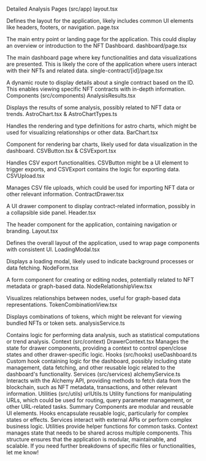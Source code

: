 Detailed Analysis
Pages (src/app)
layout.tsx

Defines the layout for the application, likely includes common UI elements like headers, footers, or navigation.
page.tsx

The main entry point or landing page for the application. This could display an overview or introduction to the NFT Dashboard.
dashboard/page.tsx

The main dashboard page where key functionalities and data visualizations are presented. This is likely the core of the application where users interact with their NFTs and related data.
single-contract/[id]/page.tsx

A dynamic route to display details about a single contract based on the ID. This enables viewing specific NFT contracts with in-depth information.
Components (src/components)
AnalysisResults.tsx

Displays the results of some analysis, possibly related to NFT data or trends.
AstroChart.tsx & AstroChartTypes.ts

Handles the rendering and type definitions for astro charts, which might be used for visualizing relationships or other data.
BarChart.tsx

Component for rendering bar charts, likely used for data visualization in the dashboard.
CSVButton.tsx & CSVExport.tsx

Handles CSV export functionalities. CSVButton might be a UI element to trigger exports, and CSVExport contains the logic for exporting data.
CSVUpload.tsx

Manages CSV file uploads, which could be used for importing NFT data or other relevant information.
ContractDrawer.tsx

A UI drawer component to display contract-related information, possibly in a collapsible side panel.
Header.tsx

The header component for the application, containing navigation or branding.
Layout.tsx

Defines the overall layout of the application, used to wrap page components with consistent UI.
LoadingModal.tsx

Displays a loading modal, likely used to indicate background processes or data fetching.
NodeForm.tsx

A form component for creating or editing nodes, potentially related to NFT metadata or graph-based data.
NodeRelationshipView.tsx

Visualizes relationships between nodes, useful for graph-based data representations.
TokenCombinationView.tsx

Displays combinations of tokens, which might be relevant for viewing bundled NFTs or token sets.
analysisService.ts

Contains logic for performing data analysis, such as statistical computations or trend analysis.
Context (src/context)
DrawerContext.tsx
Manages the state for drawer components, providing a context to control open/close states and other drawer-specific logic.
Hooks (src/hooks)
useDashboard.ts
Custom hook containing logic for the dashboard, possibly including state management, data fetching, and other reusable logic related to the dashboard's functionality.
Services (src/services)
alchemyService.ts
Interacts with the Alchemy API, providing methods to fetch data from the blockchain, such as NFT metadata, transactions, and other relevant information.
Utilities (src/utils)
urlUtils.ts
Utility functions for manipulating URLs, which could be used for routing, query parameter management, or other URL-related tasks.
Summary
Components are modular and reusable UI elements.
Hooks encapsulate reusable logic, particularly for complex states or effects.
Services interact with external APIs or perform complex business logic.
Utilities provide helper functions for common tasks.
Context manages state that needs to be shared across multiple components.
This structure ensures that the application is modular, maintainable, and scalable. If you need further breakdowns of specific files or functionalities, let me know!